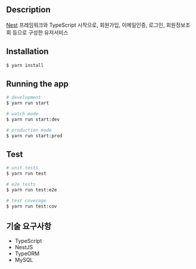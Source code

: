 ## Description

[Nest](https://github.com/nestjs/nest) 프레임워크와 TypeScript 시작으로, 회원가입, 이메일인증, 로그인, 회원정보조회 등으로 구성한 유저서비스

## Installation

```bash
$ yarn install
```

## Running the app

```bash
# development
$ yarn run start

# watch mode
$ yarn run start:dev

# production mode
$ yarn run start:prod
```

## Test

```bash
# unit tests
$ yarn run test

# e2e tests
$ yarn run test:e2e

# test coverage
$ yarn run test:cov
```
## 기술 요구사항

- TypeScript
- NestJS
- TypeORM
- MySQL